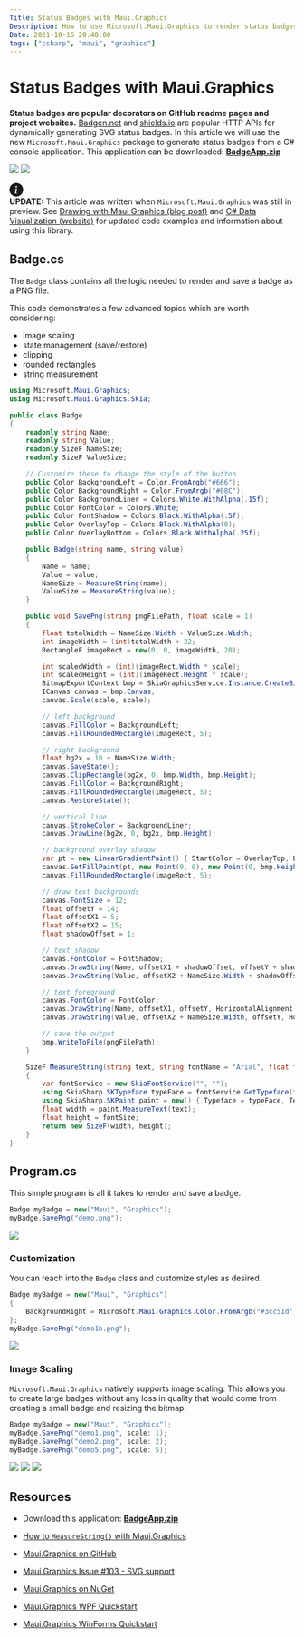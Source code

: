 ```yaml
---
Title: Status Badges with Maui.Graphics
Description: How to use Microsoft.Maui.Graphics to render status badges
Date: 2021-10-16 20:40:00
tags: ["csharp", "maui", "graphics"]
---
```


# Status Badges with Maui.Graphics

**Status badges are popular decorators on GitHub readme pages and project websites.** [Badgen.net](https://badgen.net) and [shields.io](https://shields.io) are popular HTTP APIs for dynamically generating SVG status badges. In this article we will use the new `Microsoft.Maui.Graphics` package to generate status badges from a C# console application. This application can be downloaded: [**BadgeApp.zip**](BadgeApp.zip)

<div class="text-center">

![](images/demo1.png)
![](images/demo1b.png)

</div>


<svg xmlns="http://www.w3.org/2000/svg" style="display: none;">
  <symbol id="check-circle-fill" fill="currentColor" viewBox="0 0 16 16">
    <path d="M16 8A8 8 0 1 1 0 8a8 8 0 0 1 16 0zm-3.97-3.03a.75.75 0 0 0-1.08.022L7.477 9.417 5.384 7.323a.75.75 0 0 0-1.06 1.06L6.97 11.03a.75.75 0 0 0 1.079-.02l3.992-4.99a.75.75 0 0 0-.01-1.05z"/>
  </symbol>
  <symbol id="info-fill" fill="currentColor" viewBox="0 0 16 16">
    <path d="M8 16A8 8 0 1 0 8 0a8 8 0 0 0 0 16zm.93-9.412-1 4.705c-.07.34.029.533.304.533.194 0 .487-.07.686-.246l-.088.416c-.287.346-.92.598-1.465.598-.703 0-1.002-.422-.808-1.319l.738-3.468c.064-.293.006-.399-.287-.47l-.451-.081.082-.381 2.29-.287zM8 5.5a1 1 0 1 1 0-2 1 1 0 0 1 0 2z"/>
  </symbol>
  <symbol id="exclamation-triangle-fill" fill="currentColor" viewBox="0 0 16 16">
    <path d="M8.982 1.566a1.13 1.13 0 0 0-1.96 0L.165 13.233c-.457.778.091 1.767.98 1.767h13.713c.889 0 1.438-.99.98-1.767L8.982 1.566zM8 5c.535 0 .954.462.9.995l-.35 3.507a.552.552 0 0 1-1.1 0L7.1 5.995A.905.905 0 0 1 8 5zm.002 6a1 1 0 1 1 0 2 1 1 0 0 1 0-2z"/>
  </symbol>
</svg>

<div class="alert alert-primary d-flex align-items-center" role="alert">
  <svg class="bi flex-shrink-0 me-2" width="24" height="24" role="img" aria-label="Info:"><use xlink:href="#info-fill"/></svg>
  <div>
    <strong>UPDATE:</strong> This article was written when <code>Microsoft.Maui.Graphics</code> was still in preview. See <a href="https://swharden.com/blog/2022-05-25-maui-graphics/" class="fw-bold">Drawing with Maui Graphics (blog post)</a> and <a href="https://swharden.com/csdv/" class="fw-bold">C# Data Visualization (website)</a> for updated code examples and information about using this library.
  </div>
</div>

## Badge.cs

The `Badge` class contains all the logic needed to render and save a badge as a PNG file. 

This code demonstrates a few advanced topics which are worth considering:
* image scaling
* state management (save/restore)
* clipping
* rounded rectangles
* string measurement

```cs
using Microsoft.Maui.Graphics;
using Microsoft.Maui.Graphics.Skia;

public class Badge
{
    readonly string Name;
    readonly string Value;
    readonly SizeF NameSize;
    readonly SizeF ValueSize;

    // Customize these to change the style of the button
    public Color BackgroundLeft = Color.FromArgb("#666");
    public Color BackgroundRight = Color.FromArgb("#08C");
    public Color BackgroundLiner = Colors.White.WithAlpha(.15f);
    public Color FontColor = Colors.White;
    public Color FontShadow = Colors.Black.WithAlpha(.5f);
    public Color OverlayTop = Colors.Black.WithAlpha(0);
    public Color OverlayBottom = Colors.Black.WithAlpha(.25f);

    public Badge(string name, string value)
    {
        Name = name;
        Value = value;
        NameSize = MeasureString(name);
        ValueSize = MeasureString(value);
    }

    public void SavePng(string pngFilePath, float scale = 1)
    {
        float totalWidth = NameSize.Width + ValueSize.Width;
        int imageWidth = (int)totalWidth + 22;
        RectangleF imageRect = new(0, 0, imageWidth, 20);

        int scaledWidth = (int)(imageRect.Width * scale);
        int scaledHeight = (int)(imageRect.Height * scale);
        BitmapExportContext bmp = SkiaGraphicsService.Instance.CreateBitmapExportContext(scaledWidth, scaledHeight);
        ICanvas canvas = bmp.Canvas;
        canvas.Scale(scale, scale);

        // left background
        canvas.FillColor = BackgroundLeft;
        canvas.FillRoundedRectangle(imageRect, 5);

        // right background
        float bg2x = 10 + NameSize.Width;
        canvas.SaveState();
        canvas.ClipRectangle(bg2x, 0, bmp.Width, bmp.Height);
        canvas.FillColor = BackgroundRight;
        canvas.FillRoundedRectangle(imageRect, 5);
        canvas.RestoreState();

        // vertical line
        canvas.StrokeColor = BackgroundLiner;
        canvas.DrawLine(bg2x, 0, bg2x, bmp.Height);

        // background overlay shadow
        var pt = new LinearGradientPaint() { StartColor = OverlayTop, EndColor = OverlayBottom };
        canvas.SetFillPaint(pt, new Point(0, 0), new Point(0, bmp.Height));
        canvas.FillRoundedRectangle(imageRect, 5);

        // draw text backgrounds
        canvas.FontSize = 12;
        float offsetY = 14;
        float offsetX1 = 5;
        float offsetX2 = 15;
        float shadowOffset = 1;

        // text shadow
        canvas.FontColor = FontShadow;
        canvas.DrawString(Name, offsetX1 + shadowOffset, offsetY + shadowOffset, HorizontalAlignment.Left);
        canvas.DrawString(Value, offsetX2 + NameSize.Width + shadowOffset, offsetY + shadowOffset, HorizontalAlignment.Left);

        // text foreground
        canvas.FontColor = FontColor;
        canvas.DrawString(Name, offsetX1, offsetY, HorizontalAlignment.Left);
        canvas.DrawString(Value, offsetX2 + NameSize.Width, offsetY, HorizontalAlignment.Left);

        // save the output
        bmp.WriteToFile(pngFilePath);
    }

    SizeF MeasureString(string text, string fontName = "Arial", float fontSize = 12)
    {
        var fontService = new SkiaFontService("", "");
        using SkiaSharp.SKTypeface typeFace = fontService.GetTypeface(fontName);
        using SkiaSharp.SKPaint paint = new() { Typeface = typeFace, TextSize = fontSize };
        float width = paint.MeasureText(text);
        float height = fontSize;
        return new SizeF(width, height);
    }
}
```

## Program.cs

This simple program is all it takes to render and save a badge.

```cs
Badge myBadge = new("Maui", "Graphics");
myBadge.SavePng("demo.png");
```

<div class="text-center">

![](images/demo1.png)

</div>

### Customization

You can reach into the `Badge` class and customize styles as desired.

```cs
Badge myBadge = new("Maui", "Graphics")
{
    BackgroundRight = Microsoft.Maui.Graphics.Color.FromArgb("#3cc51d"),
};
myBadge.SavePng("demo1b.png");
```

<div class="text-center">

![](images/demo1b.png)

</div>

### Image Scaling

`Microsoft.Maui.Graphics` natively supports image scaling. This allows you to create large badges without any loss in quality that would come from creating a small badge and resizing the bitmap.

```cs
Badge myBadge = new("Maui", "Graphics");
myBadge.SavePng("demo1.png", scale: 1);
myBadge.SavePng("demo2.png", scale: 2);
myBadge.SavePng("demo5.png", scale: 5);
```

<div class="text-center">

![](images/demo1.png)
![](images/demo2.png)
![](images/demo5.png)

</div>

## Resources

* Download this application: [**BadgeApp.zip**](BadgeApp.zip)

* [How to `MeasureString()` with Maui.Graphics](https://swharden.com/blog/2021-10-16-maui-graphics-measurestring/)

* [Maui.Graphics on GitHub](https://github.com/dotnet/Microsoft.Maui.Graphics)

* [Maui.Graphics Issue #103 - SVG support](https://github.com/dotnet/Microsoft.Maui.Graphics/issues/103)

* [Maui.Graphics on NuGet](https://www.nuget.org/packages?q=Maui.Graphics)

* [Maui.Graphics WPF Quickstart](https://maui.graphics/quickstart/wpf/)

* [Maui.Graphics WinForms Quickstart](https://maui.graphics/quickstart/winforms/)